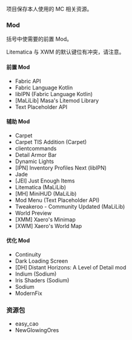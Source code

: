 项目保存本人使用的 MC 相关资源。

### Mod

括号中使需要的前置 Mod。

Litematica 与 XWM 的默认键位有冲突，请注意。

#### 前置 Mod

+ Fabric API
+ Fabric Language Kotlin
+ libIPN (Fabric Language Kotlin)
+ [MaLiLib] Masa's Litemod Library
+ Text Placeholder API

#### 辅助 Mod

+ Carpet
+ Carpet TIS Addition (Carpet)
+ clientcommands
+ Detail Armor Bar
+ Dynamic Lights
+ [IPN] Inventory Profiles Next (libIPN)
+ Jade
+ [JEI] Just Enough Items
+ Litematica (MaLiLib)
+ [MH] MiniHUD (MaLiLib)
+ Mod Menu (Text Placeholder API)
+ Tweakeroo - Community Updated (MaLiLib)
+ World Preview
+ [XMM] Xaero's Minimap
+ [XWM] Xaero's World Map

#### 优化 Mod

+ Continuity
+ Dark Loading Screen
+ [DH] Distant Horizons: A Level of Detail mod
+ Indium (Sodium)
+ Iris Shaders (Sodium)
+ Sodium
+ ModernFix

### 资源包

+ easy_cao
+ NewGlowingOres